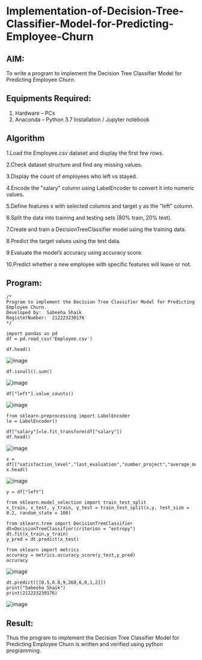 # Implementation-of-Decision-Tree-Classifier-Model-for-Predicting-Employee-Churn

## AIM:
To write a program to implement the Decision Tree Classifier Model for Predicting Employee Churn.

## Equipments Required:
1. Hardware – PCs
2. Anaconda – Python 3.7 Installation / Jupyter notebook

## Algorithm
1.Load the Employee.csv dataset and display the first few rows.

2.Check dataset structure and find any missing values.

3.Display the count of employees who left vs stayed.

4.Encode the "salary" column using LabelEncoder to convert it into numeric values.

5.Define features x with selected columns and target y as the "left" column.

6.Split the data into training and testing sets (80% train, 20% test).

7.Create and train a DecisionTreeClassifier model using the training data.

8.Predict the target values using the test data.

9.Evaluate the model’s accuracy using accuracy score.

10.Predict whether a new employee with specific features will leave or not.

## Program:
```
/*
Program to implement the Decision Tree Classifier Model for Predicting Employee Churn.
Developed by:  Sabeeha Shaik
RegisterNumber:  212223230176
*/
```
```
import pandas as pd
df = pd.read_csv('Employee.csv')
```
```
df.head()
```
![image](https://github.com/user-attachments/assets/7f8fe687-8efb-4b44-9a6c-3c7334791597)
```
df.isnull().sum()
```

![image](https://github.com/user-attachments/assets/30f3e489-3d8e-496b-a923-5bf091221a6c)
```
df["left"].value_counts()
```

![image](https://github.com/user-attachments/assets/243fb96b-672b-4d0d-b212-74d094704af9)
```
from sklearn.preprocessing import LabelEncoder
le = LabelEncoder()
```
```
df["salary"]=le.fit_transform(df["salary"])
df.head()
```

![image](https://github.com/user-attachments/assets/b0756a5b-9d4c-4e83-889b-bb0ada081601)
```
x = df[["satisfaction_level","last_evaluation","number_project","average_montly_hours","time_spend_company","Work_accident","promotion_last_5years","salary"]]
x.head()
```

![image](https://github.com/user-attachments/assets/e3afa16e-5439-4f49-a129-ac9eca17fae9)
```
y = df["left"]
```
```
from sklearn.model_selection import train_test_split
x_train, x_test, y_train, y_test = train_test_split(x,y, test_size = 0.2, random_state = 100)
```
```
from sklearn.tree import DecisionTreeClassifier
dt=DecisionTreeClassifier(criterion = "entropy")
dt.fit(x_train,y_train)
y_pred = dt.predict(x_test)
```
```
from sklearn import metrics
accuracy = metrics.accuracy_score(y_test,y_pred)
accuracy
```
![image](https://github.com/user-attachments/assets/59513da9-cebe-4fab-82dd-b201a2bd2cf4)
```
dt.predict([[0.5,0.8,9,260,6,0,1,2]])
print("Sabeeha Shaik")
print(212223230176)
```

![image](https://github.com/user-attachments/assets/381050b5-2abf-4689-9292-3561391bd182)



## Result:
Thus the program to implement the  Decision Tree Classifier Model for Predicting Employee Churn is written and verified using python programming.
